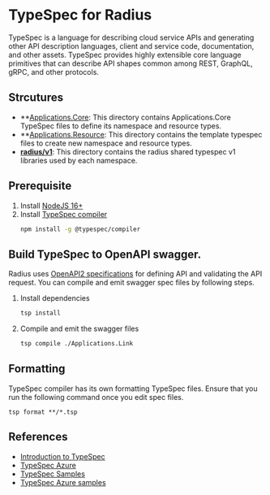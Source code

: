 # TypeSpec for Radius

TypeSpec is a language for describing cloud service APIs and generating other API description languages, client and service code, documentation, and other assets. TypeSpec provides highly extensible core language primitives that can describe API shapes common among REST, GraphQL, gRPC, and other protocols.

## Strcutures

* **[Applications.Core](./Applications.Core/): This directory contains Applications.Core TypeSpec files to define its namespace and resource types.
* **[Applications.Resource](./Applications.Resource/): This directory contains the template typespec files to create new namespace and resource types.
* **[radius/v1](./radius/v1/)**: This directory contains the radius shared typespec v1 libraries used by each namespace.

## Prerequisite

1. Install [NodeJS 16+](https://nodejs.org/en/download)
1. Install [TypeSpec compiler](https://microsoft.github.io/typespec/introduction/installation)
    ```bash
    npm install -g @typespec/compiler
    ```

## Build TypeSpec to OpenAPI swagger.

Radius uses [OpenAPI2 specifications](../swagger/) for defining API and validating the API request. You can compile and emit swagger spec files by following steps.

1. Install dependencies
   ```bash
   tsp install
   ```
1. Compile and emit the swagger files
   ```bash
   tsp compile ./Applications.Link
   ```

## Formatting

TypeSpec compiler has its own formatting TypeSpec files. Ensure that you run the following command once you edit spec files.

```
tsp format **/*.tsp
```

## References

* [Introduction to TypeSpec](https://microsoft.github.io/typespec/)
* [TypeSpec Azure](https://azure.github.io/typespec-azure/)
* [TypeSpec Samples](https://github.com/microsoft/typespec/tree/main/packages/samples)
* [TypeSpec Azure samples](https://github.com/Azure/typespec-azure/tree/main/packages/samples/specs/resource-manager)